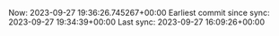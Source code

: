 Now: 2023-09-27 19:36:26.745267+00:00 Earliest commit since sync: 2023-09-27 19:34:39+00:00 Last sync: 2023-09-27 16:09:26+00:00
